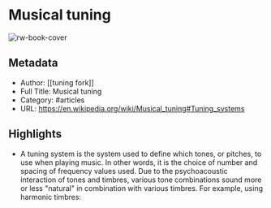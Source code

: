 # Musical tuning

![rw-book-cover](https://readwise-assets.s3.amazonaws.com/static/images/article2.74d541386bbf.png)

## Metadata
- Author: [[tuning fork]]
- Full Title: Musical tuning
- Category: #articles
- URL: https://en.wikipedia.org/wiki/Musical_tuning#Tuning_systems

## Highlights
- A tuning system is the system used to define which tones, or pitches, to use when playing music. In other words, it is the choice of number and spacing of frequency values used.
  Due to the psychoacoustic interaction of tones and timbres, various tone combinations sound more or less "natural" in combination with various timbres. For example, using harmonic timbres:
